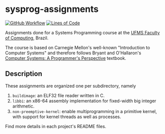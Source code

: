 # sysprog-assignments

[![GitHub Workflow][gh-build-badge]][gh-actions]
[![Lines of Code](https://tokei.rs/b1/github/guilhermgonzaga/sysprog-assignments?category=code)][repo-url]

[repo-url]:       https://github.com/guilhermgonzaga/systems-programming-assignments/
[gh-actions]:     https://github.com/guilhermgonzaga/systems-programming-assignments/actions
[gh-build-badge]: https://github.com/guilhermgonzaga/systems-programming-assignments/workflows/Build/badge.svg


Assignments done for a Systems Programming course at the [UFMS Faculty of Computing](https://facom.ufms.br), Brazil.

The course is based on Carnegie Mellon's well-known "Introduction to Computer Systems" and therefore follows Bryant and O'Hallaron's [Computer Systems: A Programmer's Perspective](http://csapp.cs.cmu.edu) textbook.


## Description

These assignments are organized one per subdirectory, namely

1. `buildimage`: an ELF32 file reader written in C.
1. `libbi`: an x86-64 assembly implementation for fixed-width big integer arithmetic.
1. `non-preemptive-kernel`: enable multiprogramming in a primitive kernel, with support for kernel threads as well as processes.

Find more details in each project's README files.
